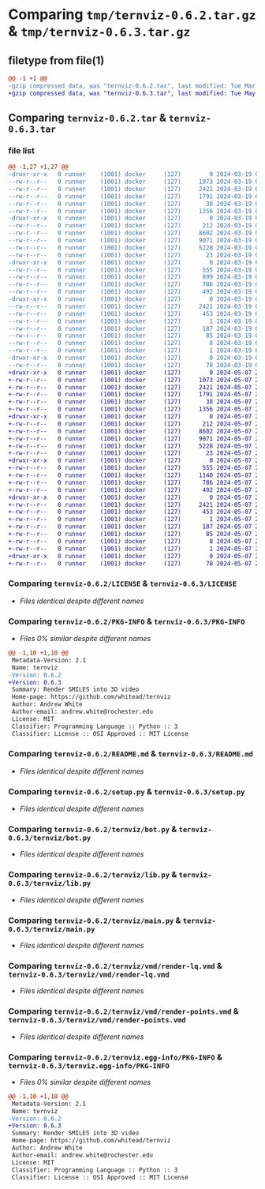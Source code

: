 # Comparing `tmp/ternviz-0.6.2.tar.gz` & `tmp/ternviz-0.6.3.tar.gz`

## filetype from file(1)

```diff
@@ -1 +1 @@
-gzip compressed data, was "ternviz-0.6.2.tar", last modified: Tue Mar 19 09:30:01 2024, max compression
+gzip compressed data, was "ternviz-0.6.3.tar", last modified: Tue May  7 23:36:51 2024, max compression
```

## Comparing `ternviz-0.6.2.tar` & `ternviz-0.6.3.tar`

### file list

```diff
@@ -1,27 +1,27 @@
-drwxr-xr-x   0 runner    (1001) docker     (127)        0 2024-03-19 09:30:01.908575 ternviz-0.6.2/
--rw-r--r--   0 runner    (1001) docker     (127)     1073 2024-03-19 09:29:32.000000 ternviz-0.6.2/LICENSE
--rw-r--r--   0 runner    (1001) docker     (127)     2421 2024-03-19 09:30:01.908575 ternviz-0.6.2/PKG-INFO
--rw-r--r--   0 runner    (1001) docker     (127)     1791 2024-03-19 09:29:32.000000 ternviz-0.6.2/README.md
--rw-r--r--   0 runner    (1001) docker     (127)       38 2024-03-19 09:30:01.908575 ternviz-0.6.2/setup.cfg
--rw-r--r--   0 runner    (1001) docker     (127)     1356 2024-03-19 09:29:32.000000 ternviz-0.6.2/setup.py
-drwxr-xr-x   0 runner    (1001) docker     (127)        0 2024-03-19 09:30:01.908575 ternviz-0.6.2/ternviz/
--rw-r--r--   0 runner    (1001) docker     (127)      212 2024-03-19 09:29:32.000000 ternviz-0.6.2/ternviz/__init__.py
--rw-r--r--   0 runner    (1001) docker     (127)     8602 2024-03-19 09:29:32.000000 ternviz-0.6.2/ternviz/bot.py
--rw-r--r--   0 runner    (1001) docker     (127)     9071 2024-03-19 09:29:32.000000 ternviz-0.6.2/ternviz/lib.py
--rw-r--r--   0 runner    (1001) docker     (127)     5228 2024-03-19 09:29:32.000000 ternviz-0.6.2/ternviz/main.py
--rw-r--r--   0 runner    (1001) docker     (127)       23 2024-03-19 09:29:32.000000 ternviz-0.6.2/ternviz/version.py
-drwxr-xr-x   0 runner    (1001) docker     (127)        0 2024-03-19 09:30:01.908575 ternviz-0.6.2/ternviz/vmd/
--rw-r--r--   0 runner    (1001) docker     (127)      555 2024-03-19 09:29:32.000000 ternviz-0.6.2/ternviz/vmd/render-lq.vmd
--rw-r--r--   0 runner    (1001) docker     (127)      899 2024-03-19 09:29:32.000000 ternviz-0.6.2/ternviz/vmd/render-pdb.vmd
--rw-r--r--   0 runner    (1001) docker     (127)      786 2024-03-19 09:29:32.000000 ternviz-0.6.2/ternviz/vmd/render-points.vmd
--rw-r--r--   0 runner    (1001) docker     (127)      492 2024-03-19 09:29:32.000000 ternviz-0.6.2/ternviz/vmd/render.vmd
-drwxr-xr-x   0 runner    (1001) docker     (127)        0 2024-03-19 09:30:01.908575 ternviz-0.6.2/ternviz.egg-info/
--rw-r--r--   0 runner    (1001) docker     (127)     2421 2024-03-19 09:30:01.000000 ternviz-0.6.2/ternviz.egg-info/PKG-INFO
--rw-r--r--   0 runner    (1001) docker     (127)      453 2024-03-19 09:30:01.000000 ternviz-0.6.2/ternviz.egg-info/SOURCES.txt
--rw-r--r--   0 runner    (1001) docker     (127)        1 2024-03-19 09:30:01.000000 ternviz-0.6.2/ternviz.egg-info/dependency_links.txt
--rw-r--r--   0 runner    (1001) docker     (127)      187 2024-03-19 09:30:01.000000 ternviz-0.6.2/ternviz.egg-info/entry_points.txt
--rw-r--r--   0 runner    (1001) docker     (127)       85 2024-03-19 09:30:01.000000 ternviz-0.6.2/ternviz.egg-info/requires.txt
--rw-r--r--   0 runner    (1001) docker     (127)        8 2024-03-19 09:30:01.000000 ternviz-0.6.2/ternviz.egg-info/top_level.txt
--rw-r--r--   0 runner    (1001) docker     (127)        1 2024-03-19 09:29:37.000000 ternviz-0.6.2/ternviz.egg-info/zip-safe
-drwxr-xr-x   0 runner    (1001) docker     (127)        0 2024-03-19 09:30:01.908575 ternviz-0.6.2/tests/
--rw-r--r--   0 runner    (1001) docker     (127)       78 2024-03-19 09:29:32.000000 ternviz-0.6.2/tests/test_ternviz.py
+drwxr-xr-x   0 runner    (1001) docker     (127)        0 2024-05-07 23:36:51.831826 ternviz-0.6.3/
+-rw-r--r--   0 runner    (1001) docker     (127)     1073 2024-05-07 23:36:26.000000 ternviz-0.6.3/LICENSE
+-rw-r--r--   0 runner    (1001) docker     (127)     2421 2024-05-07 23:36:51.831826 ternviz-0.6.3/PKG-INFO
+-rw-r--r--   0 runner    (1001) docker     (127)     1791 2024-05-07 23:36:26.000000 ternviz-0.6.3/README.md
+-rw-r--r--   0 runner    (1001) docker     (127)       38 2024-05-07 23:36:51.831826 ternviz-0.6.3/setup.cfg
+-rw-r--r--   0 runner    (1001) docker     (127)     1356 2024-05-07 23:36:26.000000 ternviz-0.6.3/setup.py
+drwxr-xr-x   0 runner    (1001) docker     (127)        0 2024-05-07 23:36:51.827826 ternviz-0.6.3/ternviz/
+-rw-r--r--   0 runner    (1001) docker     (127)      212 2024-05-07 23:36:26.000000 ternviz-0.6.3/ternviz/__init__.py
+-rw-r--r--   0 runner    (1001) docker     (127)     8602 2024-05-07 23:36:26.000000 ternviz-0.6.3/ternviz/bot.py
+-rw-r--r--   0 runner    (1001) docker     (127)     9071 2024-05-07 23:36:26.000000 ternviz-0.6.3/ternviz/lib.py
+-rw-r--r--   0 runner    (1001) docker     (127)     5228 2024-05-07 23:36:26.000000 ternviz-0.6.3/ternviz/main.py
+-rw-r--r--   0 runner    (1001) docker     (127)       23 2024-05-07 23:36:26.000000 ternviz-0.6.3/ternviz/version.py
+drwxr-xr-x   0 runner    (1001) docker     (127)        0 2024-05-07 23:36:51.831826 ternviz-0.6.3/ternviz/vmd/
+-rw-r--r--   0 runner    (1001) docker     (127)      555 2024-05-07 23:36:26.000000 ternviz-0.6.3/ternviz/vmd/render-lq.vmd
+-rw-r--r--   0 runner    (1001) docker     (127)     1140 2024-05-07 23:36:26.000000 ternviz-0.6.3/ternviz/vmd/render-pdb.vmd
+-rw-r--r--   0 runner    (1001) docker     (127)      786 2024-05-07 23:36:26.000000 ternviz-0.6.3/ternviz/vmd/render-points.vmd
+-rw-r--r--   0 runner    (1001) docker     (127)      492 2024-05-07 23:36:26.000000 ternviz-0.6.3/ternviz/vmd/render.vmd
+drwxr-xr-x   0 runner    (1001) docker     (127)        0 2024-05-07 23:36:51.831826 ternviz-0.6.3/ternviz.egg-info/
+-rw-r--r--   0 runner    (1001) docker     (127)     2421 2024-05-07 23:36:51.000000 ternviz-0.6.3/ternviz.egg-info/PKG-INFO
+-rw-r--r--   0 runner    (1001) docker     (127)      453 2024-05-07 23:36:51.000000 ternviz-0.6.3/ternviz.egg-info/SOURCES.txt
+-rw-r--r--   0 runner    (1001) docker     (127)        1 2024-05-07 23:36:51.000000 ternviz-0.6.3/ternviz.egg-info/dependency_links.txt
+-rw-r--r--   0 runner    (1001) docker     (127)      187 2024-05-07 23:36:51.000000 ternviz-0.6.3/ternviz.egg-info/entry_points.txt
+-rw-r--r--   0 runner    (1001) docker     (127)       85 2024-05-07 23:36:51.000000 ternviz-0.6.3/ternviz.egg-info/requires.txt
+-rw-r--r--   0 runner    (1001) docker     (127)        8 2024-05-07 23:36:51.000000 ternviz-0.6.3/ternviz.egg-info/top_level.txt
+-rw-r--r--   0 runner    (1001) docker     (127)        1 2024-05-07 23:36:32.000000 ternviz-0.6.3/ternviz.egg-info/zip-safe
+drwxr-xr-x   0 runner    (1001) docker     (127)        0 2024-05-07 23:36:51.831826 ternviz-0.6.3/tests/
+-rw-r--r--   0 runner    (1001) docker     (127)       78 2024-05-07 23:36:26.000000 ternviz-0.6.3/tests/test_ternviz.py
```

### Comparing `ternviz-0.6.2/LICENSE` & `ternviz-0.6.3/LICENSE`

 * *Files identical despite different names*

### Comparing `ternviz-0.6.2/PKG-INFO` & `ternviz-0.6.3/PKG-INFO`

 * *Files 0% similar despite different names*

```diff
@@ -1,10 +1,10 @@
 Metadata-Version: 2.1
 Name: ternviz
-Version: 0.6.2
+Version: 0.6.3
 Summary: Render SMILES into 3D video
 Home-page: https://github.com/whitead/ternviz
 Author: Andrew White
 Author-email: andrew.white@rochester.edu
 License: MIT
 Classifier: Programming Language :: Python :: 3
 Classifier: License :: OSI Approved :: MIT License
```

### Comparing `ternviz-0.6.2/README.md` & `ternviz-0.6.3/README.md`

 * *Files identical despite different names*

### Comparing `ternviz-0.6.2/setup.py` & `ternviz-0.6.3/setup.py`

 * *Files identical despite different names*

### Comparing `ternviz-0.6.2/ternviz/bot.py` & `ternviz-0.6.3/ternviz/bot.py`

 * *Files identical despite different names*

### Comparing `ternviz-0.6.2/ternviz/lib.py` & `ternviz-0.6.3/ternviz/lib.py`

 * *Files identical despite different names*

### Comparing `ternviz-0.6.2/ternviz/main.py` & `ternviz-0.6.3/ternviz/main.py`

 * *Files identical despite different names*

### Comparing `ternviz-0.6.2/ternviz/vmd/render-lq.vmd` & `ternviz-0.6.3/ternviz/vmd/render-lq.vmd`

 * *Files identical despite different names*

### Comparing `ternviz-0.6.2/ternviz/vmd/render-points.vmd` & `ternviz-0.6.3/ternviz/vmd/render-points.vmd`

 * *Files identical despite different names*

### Comparing `ternviz-0.6.2/ternviz.egg-info/PKG-INFO` & `ternviz-0.6.3/ternviz.egg-info/PKG-INFO`

 * *Files 0% similar despite different names*

```diff
@@ -1,10 +1,10 @@
 Metadata-Version: 2.1
 Name: ternviz
-Version: 0.6.2
+Version: 0.6.3
 Summary: Render SMILES into 3D video
 Home-page: https://github.com/whitead/ternviz
 Author: Andrew White
 Author-email: andrew.white@rochester.edu
 License: MIT
 Classifier: Programming Language :: Python :: 3
 Classifier: License :: OSI Approved :: MIT License
```

